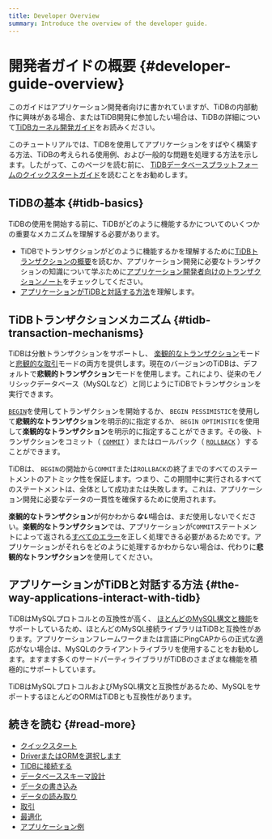 ```yaml
---
title: Developer Overview
summary: Introduce the overview of the developer guide.
---
```


# 開発者ガイドの概要 {#developer-guide-overview}

このガイドはアプリケーション開発者向けに書かれていますが、TiDBの内部動作に興味がある場合、またはTiDB開発に参加したい場合は、TiDBの詳細について[TiDBカーネル開発ガイド](https://pingcap.github.io/tidb-dev-guide/)をお読みください。

このチュートリアルでは、TiDBを使用してアプリケーションをすばやく構築する方法、TiDBの考えられる使用例、および一般的な問題を処理する方法を示します。したがって、このページを読む前に、 [TiDBデータベースプラットフォームのクイックスタートガイド](/quick-start-with-tidb.md)を読むことをお勧めします。

## TiDBの基本 {#tidb-basics}

TiDBの使用を開始する前に、TiDBがどのように機能するかについてのいくつかの重要なメカニズムを理解する必要があります。

-   TiDBでトランザクションがどのように機能するかを理解するために[TiDBトランザクションの概要](/transaction-overview.md)を読むか、アプリケーション開発に必要なトランザクションの知識について学ぶために[アプリケーション開発者向けのトランザクションノート](/develop/dev-guide-transaction-overview.md)をチェックしてください。
-   [アプリケーションがTiDBと対話する方法](#the-way-applications-interact-with-tidb)を理解します。

## TiDBトランザクションメカニズム {#tidb-transaction-mechanisms}

TiDBは分散トランザクションをサポートし、 [楽観的なトランザクション](/optimistic-transaction.md)モードと[悲観的な取引](/pessimistic-transaction.md)モードの両方を提供します。現在のバージョンのTiDBは、デフォルトで<strong>悲観的トランザクション</strong>モードを使用します。これにより、従来のモノリシックデータベース（MySQLなど）と同じようにTiDBでトランザクションを実行できます。

[`BEGIN`](/sql-statements/sql-statement-begin.md)を使用してトランザクションを開始するか、 `BEGIN PESSIMISTIC`を使用して<strong>悲観的なトランザクション</strong>を明示的に指定するか、 `BEGIN OPTIMISTIC`を使用して<strong>楽観的なトランザクション</strong>を明示的に指定することができます。その後、トランザクションをコミット（ [`COMMIT`](/sql-statements/sql-statement-commit.md) ）またはロールバック（ [`ROLLBACK`](/sql-statements/sql-statement-rollback.md) ）することができます。

TiDBは、 `BEGIN`の開始から`COMMIT`または`ROLLBACK`の終了までのすべてのステートメントのアトミック性を保証します。つまり、この期間中に実行されるすべてのステートメントは、全体として成功または失敗します。これは、アプリケーション開発に必要なデータの一貫性を確保するために使用されます。

<strong>楽観的なトランザクション</strong>が何かわから<em><strong>ない</strong></em>場合は、まだ使用しないでください。<strong>楽観的なトランザクション</strong>では、アプリケーションが`COMMIT`ステートメントによって返される[すべてのエラー](/error-codes.md)を正しく処理できる必要があるためです。アプリケーションがそれらをどのように処理するかわからない場合は、代わりに<strong>悲観的なトランザクション</strong>を使用してください。

## アプリケーションがTiDBと対話する方法 {#the-way-applications-interact-with-tidb}

TiDBはMySQLプロトコルとの互換性が高く、 [ほとんどのMySQL構文と機能](https://docs.pingcap.com/zh/tidb/stable/mysql-compatibility)をサポートしているため、ほとんどのMySQL接続ライブラリはTiDBと互換性があります。アプリケーションフレームワークまたは言語にPingCAPからの正式な適応がない場合は、MySQLのクライアントライブラリを使用することをお勧めします。ますます多くのサードパーティライブラリがTiDBのさまざまな機能を積極的にサポートしています。

TiDBはMySQLプロトコルおよびMySQL構文と互換性があるため、MySQLをサポートするほとんどのORMはTiDBとも互換性があります。

## 続きを読む {#read-more}

-   [クイックスタート](/develop/dev-guide-build-cluster-in-cloud.md)
-   [DriverまたはORMを選択します](/develop/dev-guide-choose-driver-or-orm.md)
-   [TiDBに接続する](/develop/dev-guide-connect-to-tidb.md)
-   [データベーススキーマ設計](/develop/dev-guide-schema-design-overview.md)
-   [データの書き込み](/develop/dev-guide-insert-data.md)
-   [データの読み取り](/develop/dev-guide-get-data-from-single-table.md)
-   [取引](/develop/dev-guide-transaction-overview.md)
-   [最適化](/develop/dev-guide-optimize-sql-overview.md)
-   [アプリケーション例](/develop/dev-guide-sample-application-spring-boot.md)
